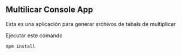 

## Multilicar Console App

Esta es una aplicación para generar archivos de tabals de multiplicar

Ejecutar este comando

```
npm install
```
